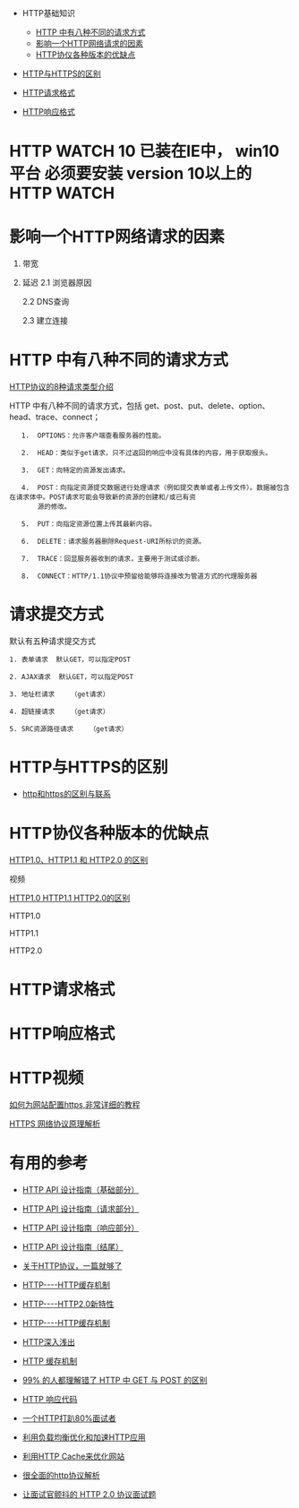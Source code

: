 * HTTP基础知识
  * [HTTP 中有八种不同的请求方式](#HTTP-中有八种不同的请求方式)
  * [影响一个HTTP网络请求的因素](#影响一个HTTP网络请求的因素)
  * [HTTP协仪各种版本的优缺点](#HTTP协仪各种版本的优缺点)

* [HTTP与HTTPS的区别](#HTTP与HTTPS的区别)
* [HTTP请求格式](#HTTP请求格式)
* [HTTP响应格式](#HTTP响应格式)

# HTTP WATCH 10 已装在IE中， win10 平台 必须要安装 version 10以上的HTTP WATCH


# 影响一个HTTP网络请求的因素

  1. 带宽
  
  2. 延迟
     2.1  浏览器原因
     
     2.2  DNS查询
     
     2.3  建立连接
  
# HTTP 中有八种不同的请求方式
   
   [HTTP协议的8种请求类型介绍](https://www.cnblogs.com/chaoyuehedy/p/9963417.html)
   
   HTTP 中有八种不同的请求方式，包括 get、post、put、delete、option、head、trace、connect；
       
       1.  OPTIONS：允许客户端查看服务器的性能。

       2.  HEAD：类似于get请求，只不过返回的响应中没有具体的内容，用于获取报头。

       3.  GET：向特定的资源发出请求。

       4.  POST：向指定资源提交数据进行处理请求（例如提交表单或者上传文件）。数据被包含在请求体中。POST请求可能会导致新的资源的创建和/或已有资
           源的修改。

       5.  PUT：向指定资源位置上传其最新内容。

       6.  DELETE：请求服务器删除Request-URI所标识的资源。

       7.  TRACE：回显服务器收到的请求，主要用于测试或诊断。

       8.  CONNECT：HTTP/1.1协议中预留给能够将连接改为管道方式的代理服务器
       
# 请求提交方式
  
  默认有五种请求提交方式
  
    1. 表单请求  默认GET，可以指定POST
    
    2. AJAX请求  默认GET，可以指定POST
    
    3. 地址栏请求    （get请求）
    
    4. 超链接请求    （get请求）
    
    5. SRC资源路径请求    （get请求）

# HTTP与HTTPS的区别
  
  *  [http和https的区别与联系](https://www.imooc.com/article/27043)

# HTTP协仪各种版本的优缺点
 
  [HTTP1.0、HTTP1.1 和 HTTP2.0 的区别](https://www.cnblogs.com/heluan/p/8620312.html)
  
  视频
  
  [HTTP1.0  HTTP1.1  HTTP2.0的区别](https://www.bilibili.com/video/av59522356?from=search&seid=9627788764234609536)
  
  
  
   HTTP1.0
   
   HTTP1.1
   
   HTTP2.0

# HTTP请求格式

# HTTP响应格式
       

# HTTP视频

  [如何为网站配置https,非常详细的教程](https://www.bilibili.com/video/av35381918?from=search&seid=5658735684576843185)
  
  [HTTPS 网络协议原理解析](https://www.bilibili.com/video/av56542057/?spm_id_from=333.788.videocard.9)

# 有用的参考

*  [HTTP API 设计指南（基础部分）](https://segmentfault.com/a/1190000002511720)
*  [HTTP API 设计指南（请求部分）](https://segmentfault.com/a/1190000002512493)
*  [HTTP API 设计指南（响应部分）](https://segmentfault.com/a/1190000002515342)
*  [HTTP API 设计指南（结尾）](https://segmentfault.com/a/1190000002518410)
*  [关于HTTP协议，一篇就够了](https://www.cnblogs.com/ranyonsue/p/5984001.html)
*  [HTTP----HTTP缓存机制](https://juejin.im/post/5a1d4e546fb9a0450f21af23)
*  [HTTP----HTTP2.0新特性](https://juejin.im/post/5a4dfb2ef265da43305ee2d0)
*  [HTTP----HTTP缓存机制](https://juejin.im/post/5a1d4e546fb9a0450f21af23)
*  [HTTP深入浅出](https://zhuanlan.zhihu.com/p/61469721?utm_source=wechat_session&utm_medium=social&utm_oi=991812777480134656)
*  [HTTP 缓存机制](https://zhuanlan.zhihu.com/p/58685072?utm_source=wechat_session&utm_medium=social&utm_oi=991812777480134656)
*  [99% 的人都理解错了 HTTP 中 GET 与 POST 的区别](https://zhuanlan.zhihu.com/p/54654014?utm_source=wechat_session&utm_medium=social&utm_oi=991812777480134656)

*  [HTTP 响应代码](https://developer.mozilla.org/zh-CN/docs/Web/HTTP/Status)
*  [一个HTTP打趴80%面试者](https://zhuanlan.zhihu.com/p/60450391?utm_source=wechat_session&utm_medium=social&utm_oi=991812777480134656)
* [利用负载均衡优化和加速HTTP应用](https://blog.51cto.com/virtualadc/580832)
* [利用HTTP Cache来优化网站](https://www.cnblogs.com/cocowool/archive/2011/08/22/2149929.html)
* [很全面的http协议解析](https://blog.csdn.net/MrQkeil/article/details/79577195)
* [让面试官颤抖的 HTTP 2.0 协议面试题](https://blog.csdn.net/zl1zl2zl3/article/details/81901735)
